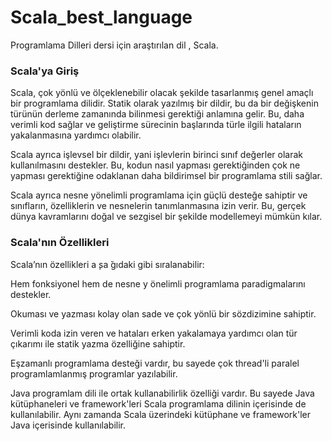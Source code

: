 # Scala_best_language
Programlama Dilleri dersi için araştırılan dil , Scala.

### Scala'ya Giriş

Scala, çok yönlü ve ölçeklenebilir olacak şekilde tasarlanmış genel amaçlı bir programlama dilidir. Statik olarak yazılmış bir dildir, bu da bir değişkenin türünün derleme zamanında bilinmesi gerektiği anlamına gelir. Bu, daha verimli kod sağlar ve geliştirme sürecinin başlarında türle ilgili hataların yakalanmasına yardımcı olabilir.

Scala ayrıca işlevsel bir dildir, yani işlevlerin birinci sınıf değerler olarak kullanılmasını destekler. Bu, kodun nasıl yapması gerektiğinden çok ne yapması gerektiğine odaklanan daha bildirimsel bir programlama stili sağlar.

Scala ayrıca nesne yönelimli programlama için güçlü desteğe sahiptir ve sınıfların, özelliklerin ve nesnelerin tanımlanmasına izin verir. Bu, gerçek dünya kavramlarını doğal ve sezgisel bir şekilde modellemeyi mümkün kılar.

### Scala'nın Özellikleri

Scala’nın ̈ozellikleri a ̧sa ̆gıdaki gibi sıralanabilir: 

Hem fonksiyonel hem de nesne y ̈onelimli programlama paradigmalarını destekler.

Okuması ve yazması kolay olan sade ve çok yönlü bir sözdizimine sahiptir.

Verimli koda izin veren ve hataları erken yakalamaya yardımcı olan tür çıkarımı ile statik yazma özelliğine sahiptir.

Eşzamanlı programlama desteği vardır, bu sayede çok thread'li paralel programlamlanmış programlar yazılabilir.

Java programlam dili ile ortak kullanabilirlik özelliği vardır. Bu sayede Java kütüphaneleri ve framework'leri Scala programlama dilinin içerisinde de kullanılabilir. Aynı zamanda Scala üzerindeki kütüphane ve framework'ler Java içerisinde kullanılabilir.
